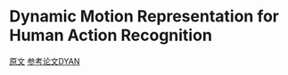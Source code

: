 # Dynamic Motion Representation for Human Action Recognition
[原文](https://ieeexplore.ieee.org/abstract/document/9093500/)
[参考论文DYAN](https://arxiv.org/pdf/1803.07201.pdf)